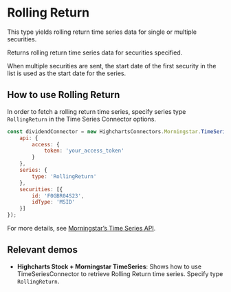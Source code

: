 # Rolling Return

This type yields rolling return time series data for single or multiple securities.

Returns rolling return time series data for securities specified.

When multiple securities are sent, the start date of the first security 
in the list is used as the start date for the series.

## How to use Rolling Return

In order to fetch a rolling return time series, specify series type 
`RollingReturn` in the Time Series Connector options.

```js
const dividendConnector = new HighchartsConnectors.Morningstar.TimeSeriesConnector({
    api: {
        access: {
            token: 'your_access_token'
        }
    },
    series: {
        type: 'RollingReturn'
    },
    securities: [{
        id: 'F0GBR04S23',
        idType: 'MSID'
    }]
});
```

For more details, see [Morningstar’s Time Series API].

## Relevant demos

- **Highcharts Stock + Morningstar TimeSeries**: Shows how to use 
TimeSeriesConnector to retrieve Rolling Return time series. Specify type 
`RollingReturn`.

[Morningstar’s Time Series API]: https://developer.morningstar.com/direct-web-services/documentation/api-reference/time-series/overview
